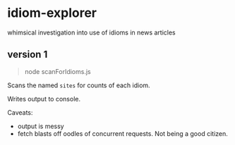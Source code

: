 # idiom-explorer
whimsical investigation into use of idioms in news articles

## version 1

> node scanForIdioms.js

Scans the named `sites` for counts of each idiom.

Writes output to console.

Caveats:
* output is messy
* fetch blasts off oodles of concurrent requests. Not being a good citizen.
